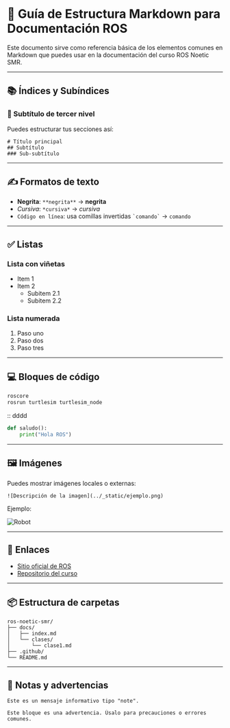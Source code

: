 # 📝 Guía de Estructura Markdown para Documentación ROS

Este documento sirve como referencia básica de los elementos comunes en Markdown que puedes usar en la documentación del curso ROS Noetic SMR.

---

## 📚 Índices y Subíndices

### 🧩 Subtítulo de tercer nivel

Puedes estructurar tus secciones así:

```text
# Título principal
## Subtítulo
### Sub-subtítulo
```

---

## ✍️ Formatos de texto

- **Negrita**: `**negrita**` → **negrita**
- *Cursiva*: `*cursiva*` → *cursiva*
- `Código en línea`: usa comillas invertidas `` `comando` `` → `comando`

---

## ✅ Listas

### Lista con viñetas

- Item 1
- Item 2
  - Subitem 2.1
  - Subitem 2.2

### Lista numerada

1. Paso uno
2. Paso dos
3. Paso tres

---

## 💻 Bloques de código

```bash
roscore
rosrun turtlesim turtlesim_node
```

:: 
  dddd

```python
def saludo():
    print("Hola ROS")
```

---

## 🖼️ Imágenes

Puedes mostrar imágenes locales o externas:

```text
![Descripción de la imagen](../_static/ejemplo.png)
```

Ejemplo:

![Robot](https://upload.wikimedia.org/wikipedia/commons/3/3a/Robot_Pepper.jpg)

---

## 🔗 Enlaces

- [Sitio oficial de ROS](https://www.ros.org/)
- [Repositorio del curso](https://github.com/AvigTech/ros-noetic-smr)

---

## 📦 Estructura de carpetas

```text
ros-noetic-smr/
├── docs/
│   ├── index.md
│   └── clases/
│       └── clase1.md
├── .github/
└── README.md
```

---

## 🧠 Notas y advertencias

```{note}
Este es un mensaje informativo tipo "note".
```

```{warning}
Este bloque es una advertencia. Úsalo para precauciones o errores comunes.
```
